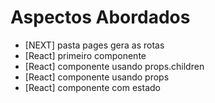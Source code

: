 # Aspectos Abordados

- [NEXT] pasta pages gera as rotas
- [React] primeiro componente
- [React] componente usando props.children
- [React] componente usando props
- [React] componente com estado